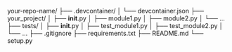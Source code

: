 your-repo-name/
├── .devcontainer/
│   └── devcontainer.json
├── your_project/
│   ├── __init__.py
│   ├── module1.py
│   ├── module2.py
│   └── ...
├── tests/
│   ├── __init__.py
│   ├── test_module1.py
│   ├── test_module2.py
│   └── ...
├── .gitignore
├── requirements.txt
├── README.md
└── setup.py

